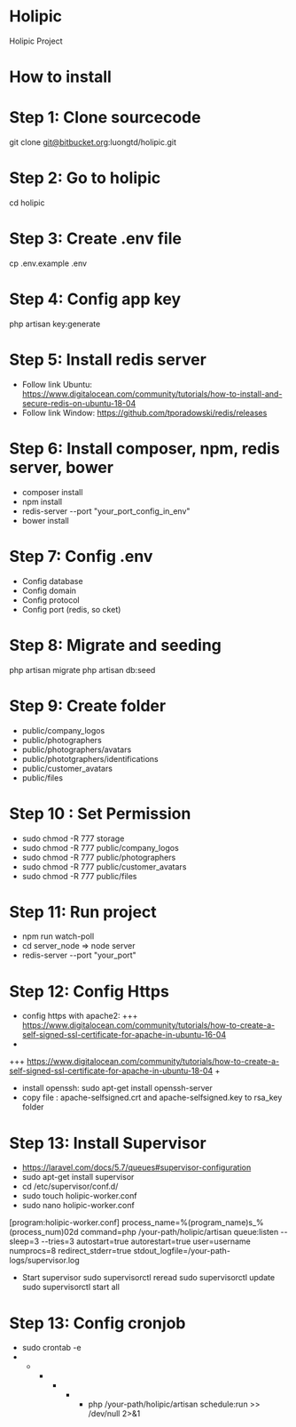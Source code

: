# Holipic
Holipic Project
# How to install

# Step 1: Clone sourcecode
git clone git@bitbucket.org:luongtd/holipic.git

# Step 2: Go to holipic
cd holipic

# Step 3: Create .env file
cp .env.example .env

# Step 4: Config app key
php artisan key:generate

# Step 5: Install redis server
+ Follow link Ubuntu: https://www.digitalocean.com/community/tutorials/how-to-install-and-secure-redis-on-ubuntu-18-04
+ Follow link Window: https://github.com/tporadowski/redis/releases

# Step 6: Install composer, npm, redis server, bower 
+ composer install
+ npm install
+ redis-server --port "your_port_config_in_env"
+ bower install

# Step 7: Config .env
+ Config database
+ Config domain
+ Config protocol
+ Config port (redis, so cket)

# Step 8: Migrate and seeding 
php artisan migrate
php artisan db:seed

# Step 9: Create folder
+ public/company_logos
+ public/photographers
+ public/photographers/avatars
+ public/phototgraphers/identifications
+ public/customer_avatars
+ public/files

# Step 10 : Set Permission
+ sudo chmod -R 777 storage
+ sudo chmod -R 777 public/company_logos
+ sudo chmod -R 777 public/photographers
+ sudo chmod -R 777 public/customer_avatars
+ sudo chmod -R 777 public/files

# Step 11: Run project
+ npm run watch-poll
+ cd server_node => node server
+ redis-server --port "your_port"

# Step 12: Config Https
+ config https with apache2: 
+++ https://www.digitalocean.com/community/tutorials/how-to-create-a-self-signed-ssl-certificate-for-apache-in-ubuntu-16-04
+
+++ https://www.digitalocean.com/community/tutorials/how-to-create-a-self-signed-ssl-certificate-for-apache-in-ubuntu-18-04
+
+ install openssh: sudo apt-get install openssh-server
+ copy file : apache-selfsigned.crt and apache-selfsigned.key to rsa_key folder

# Step 13: Install Supervisor
+ https://laravel.com/docs/5.7/queues#supervisor-configuration
+ sudo apt-get install supervisor
+ cd /etc/supervisor/conf.d/
+ sudo touch holipic-worker.conf
+ sudo nano holipic-worker.conf

[program:holipic-worker.conf]
process_name=%(program_name)s_%(process_num)02d
command=php /your-path/holipic/artisan queue:listen --sleep=3 --tries=3
autostart=true
autorestart=true
user=username
numprocs=8
redirect_stderr=true
stdout_logfile=/your-path-logs/supervisor.log

+ Start supervisor
sudo supervisorctl reread
sudo supervisorctl update
sudo supervisorctl start all

# Step 13: Config cronjob
+ sudo crontab -e
+ * * * * * php /your-path/holipic/artisan schedule:run >> /dev/null 2>&1